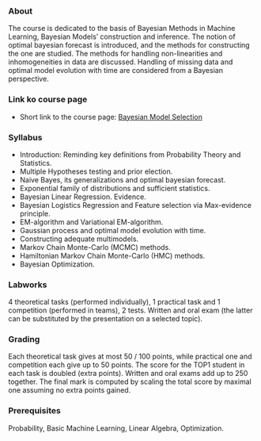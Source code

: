 ### About
The course is dedicated to the basis of Bayesian Methods in Machine Learning, Bayesian Models’ construction and inference. The notion of optimal bayesian forecast is introduced, and the methods for constructing the one are studied. The methods for handling non-linearities and inhomogeneities in data are discussed. Handling of missing data and optimal model evolution with time are considered from a Bayesian perspective.

### Link ko course page

- Short link to the course page: [Bayesian Model Selection](https://bit.ly/41I439X)

### Syllabus
* Introduction: Reminding key definitions from Probability Theory and Statistics.
* Multiple Hypotheses testing and prior election.
* Naive Bayes, its generalizations and optimal bayesian forecast.
* Exponential family of distributions and sufficient statistics.
* Bayesian Linear Regression. Evidence.
* Bayesian Logistics Regression and Feature selection via Max-evidence principle.
* EM-algorithm and Variational EM-algorithm.
* Gaussian process and optimal model evolution with time.
* Constructing adequate multimodels.
* Markov Chain Monte-Carlo (MCMC) methods.
* Hamiltonian Markov Chain Monte-Carlo (HMC) methods.
* Bayesian Optimization.

### Labworks
4 theoretical tasks (performed individually), 1 practical task and 1 competition (performed in teams), 2 tests.
Written and oral exam (the latter can be substituted by the presentation on a selected topic).

### Grading
Each theoretical task gives at most 50 / 100 points, while practical one and competition each give up to 50 points. The score for the TOP1 student in each task is doubled (extra points). Written and oral exams add up to 250 together.
The final mark is computed by scaling the total score by maximal one assuming no extra points gained.

### Prerequisites
Probability, Basic Machine Learning, Linear Algebra, Optimization.
